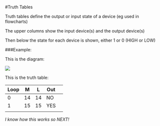 #Truth Tables

Truth tables define the output or input state of a device (eg used in flowcharts)

The upper columns show the input device(s) and the output device(s)

Then below the state for each device is shown, either 1 or 0 (HIGH or LOW)

###Example:

This is the diagram:

![](https://camo.githubusercontent.com/a674530e2bdcbf280aedf596849fd92561a02bca/687474703a2f2f692e696d6775722e636f6d2f3579694d4f6f372e706e67)

This is the truth table:

| Loop | M  | L  | Out |   |
|------|----|----|-----|---|
| 0    | 14 | 14 | NO  |   |
| 1    | 15 | 15 | YES |   |
|      |    |    |     |   |

*I know how this works so NEXT!*
